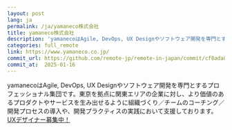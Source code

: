 ```yaml
---
layout: post
lang: ja
permalink: /ja/yamaneco株式会社
title: yamaneco株式会社
description: 'yamanecoはAgile, DevOps, UX Designやソフトウェア開発を専門とするプロフェッショナル集団です。東京を拠点に関東エリアの企業に対し、より価値のあるプロダクトやサービスを生み出せるように組織づくり／チームのコーチング／開発プロセスの導入や、開発プラクティスの実践において支援しております。UXデザイナー募集中！'
categories: full_remote
link: https://www.yamaneco.co.jp/
commit_url: https://github.com/remote-jp/remote-in-japan/commit/cf8ada8eae0f29603e476cd235d4527e9ea268e4
commit_at:  2025-01-16
---
```


<p>yamanecoはAgile, DevOps, UX Designやソフトウェア開発を専門とするプロフェッショナル集団です。東京を拠点に関東エリアの企業に対し、より価値のあるプロダクトやサービスを生み出せるように組織づくり／チームのコーチング／開発プロセスの導入や、開発プラクティスの実践において支援しております。<a href="https://www.yamaneco.co.jp/ux-designer%e5%8b%9f%e9%9b%86%e8%a6%81%e4%bb%b6/">UXデザイナー募集中！</a></p>
